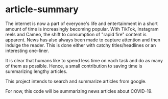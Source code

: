 # article-summary


The internet is now a part of everyone's life and entertainment in a short amount of time is increasingly becoming popular.
With TikTok, Instagram reels and Cameo, the shift to consumption of "rapid fire" content is apparent. 
News has also always been made to capture attention and then indulge the reader. This is done either with catchy titles/headlines or an interesting one-liner.

It is clear that humans like to spend less time on each task and do as many of them as possible.
Hence, a small contribution to saving time is summarizing lengthy articles.

This project intends to search and summarize articles from google.


For now, this code will be summarizing news articles about COVID-19. 



